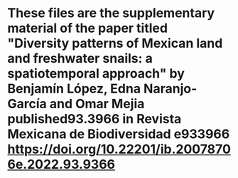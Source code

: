 # These files are the supplementary material of the paper titled "Diversity patterns of Mexican land and freshwater snails: a spatiotemporal approach" by Benjamín López, Edna Naranjo-García and Omar Mejia published93.3966 in Revista Mexicana de Biodiversidad e933966 https://doi.org/10.22201/ib.20078706e.2022.93.9366
